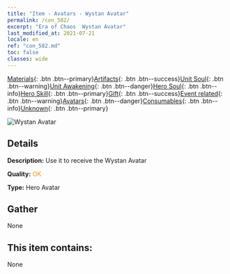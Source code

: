 ```yaml
---
title: "Item - Avatars - Wystan Avatar"
permalink: /con_582/
excerpt: "Era of Chaos  Wystan Avatar"
last_modified_at: 2021-07-21
locale: en
ref: "con_582.md"
toc: false
classes: wide
---
```

 [Materials](/Items/){: .btn .btn--primary}[Artifacts](/Items/Artifacts/){: .btn .btn--success}[Unit Soul](/Items/UnitSoul/){: .btn .btn--warning}[Unit Awakening](/Items/UnitAwakening/){: .btn .btn--danger}[Hero Soul](/Items/HeroSoul/){: .btn .btn--info}[Hero Skill](/Items/HeroSkill/){: .btn .btn--primary}[Gift](/Items/Gift/){: .btn .btn--success}[Event related](/Items/Events/){: .btn .btn--warning}[Avatars](/Items/Avatars/){: .btn .btn--danger}[Consumables](/Items/Consumables/){: .btn .btn--info}[Unknown](/Items/Unknown/){: .btn .btn--primary}

 ![Wystan Avatar](/images/h/h_Wystan1.jpg)

## Details
 **Description:** Use it to receive the Wystan Avatar

 **Quality:** <span style="color: #FF8C00">OK</span>

 **Type:** Hero Avatar

## Gather

  None

## This item contains:

  None

